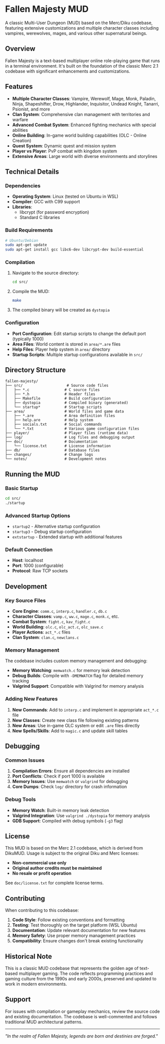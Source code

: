 # Fallen Majesty MUD

A classic Multi-User Dungeon (MUD) based on the Merc/Diku codebase, featuring extensive customizations and multiple character classes including vampires, werewolves, mages, and various other supernatural beings.

## Overview

Fallen Majesty is a text-based multiplayer online role-playing game that runs in a terminal environment. It's built on the foundation of the classic Merc 2.1 codebase with significant enhancements and customizations.

## Features

- **Multiple Character Classes**: Vampire, Werewolf, Mage, Monk, Paladin, Ninja, Shapeshifter, Drow, Highlander, Inquisitor, Undead Knight, Tanarri, Psionist, and more
- **Clan System**: Comprehensive clan management with territories and warfare
- **Advanced Combat System**: Enhanced fighting mechanics with special abilities
- **Online Building**: In-game world building capabilities (OLC - Online Creation)
- **Quest System**: Dynamic quest and mission system
- **Player vs Player**: PvP combat with kingdom system
- **Extensive Areas**: Large world with diverse environments and storylines

## Technical Details

### Dependencies

- **Operating System**: Linux (tested on Ubuntu in WSL)
- **Compiler**: GCC with C99 support
- **Libraries**: 
  - libcrypt (for password encryption)
  - Standard C libraries

### Build Requirements

```bash
# Ubuntu/Debian
sudo apt-get update
sudo apt-get install gcc libc6-dev libcrypt-dev build-essential
```

### Compilation

1. Navigate to the source directory:
   ```bash
   cd src/
   ```

2. Compile the MUD:
   ```bash
   make
   ```

3. The compiled binary will be created as `dystopia`

### Configuration

- **Port Configuration**: Edit startup scripts to change the default port (typically 1000)
- **Area Files**: World content is stored in `area/*.are` files
- **Help Files**: Player help system in `area/` directory
- **Startup Scripts**: Multiple startup configurations available in `src/`

## Directory Structure

```
fallen-majesty/
├── src/                    # Source code files
│   ├── *.c                # C source files
│   ├── *.h                # Header files
│   ├── Makefile           # Build configuration
│   ├── dystopia           # Compiled binary (generated)
│   └── startup*           # Startup scripts
├── area/                  # World files and game data
│   ├── *.are              # Area definition files
│   ├── help.are           # Help system
│   ├── socials.txt        # Social commands
│   └── *.txt              # Various game configuration files
├── player/                # Player files (runtime data)
├── log/                   # Log files and debugging output
├── doc/                   # Documentation
│   └── license.txt        # License information
├── db/                    # Database files
├── changes/               # Change logs
└── notes/                 # Development notes
```

## Running the MUD

### Basic Startup

```bash
cd src/
./startup
```

### Advanced Startup Options

- `startup2` - Alternative startup configuration
- `startup3` - Debug startup configuration
- `extstartup` - Extended startup with additional features

### Default Connection

- **Host**: localhost
- **Port**: 1000 (configurable)
- **Protocol**: Raw TCP sockets

## Development

### Key Source Files

- **Core Engine**: `comm.c`, `interp.c`, `handler.c`, `db.c`
- **Character Classes**: `vamp.c`, `ww.c`, `mage.c`, `monk.c`, etc.
- **Combat System**: `fight.c`, `kav_fight.c`
- **World Building**: `olc.c`, `olc_act.c`, `olc_save.c`
- **Player Actions**: `act_*.c` files
- **Clan System**: `clan.c`, `newclans.c`

### Memory Management

The codebase includes custom memory management and debugging:
- **Memory Watching**: `memwatch.c` for memory leak detection
- **Debug Builds**: Compile with `-DMEMWATCH` flag for detailed memory tracking
- **Valgrind Support**: Compatible with Valgrind for memory analysis

### Adding New Features

1. **New Commands**: Add to `interp.c` and implement in appropriate `act_*.c` file
2. **New Classes**: Create new class file following existing patterns
3. **New Areas**: Use in-game OLC system or edit `.are` files directly
4. **New Spells/Skills**: Add to `magic.c` and update skill tables

## Debugging

### Common Issues

1. **Compilation Errors**: Ensure all dependencies are installed
2. **Port Conflicts**: Check if port 1000 is available
3. **Memory Issues**: Use `memwatch` or `valgrind` for debugging
4. **Core Dumps**: Check `log/` directory for crash information

### Debug Tools

- **Memory Watch**: Built-in memory leak detection
- **Valgrind Integration**: Use `valgrind ./dystopia` for memory analysis
- **GDB Support**: Compiled with debug symbols (`-g3` flag)

## License

This MUD is based on the Merc 2.1 codebase, which is derived from DikuMUD. Usage is subject to the original Diku and Merc licenses:

- **Non-commercial use only**
- **Original author credits must be maintained**
- **No resale or profit operation**

See `doc/license.txt` for complete license terms.

## Contributing

When contributing to this codebase:

1. **Code Style**: Follow existing conventions and formatting
2. **Testing**: Test thoroughly on the target platform (WSL Ubuntu)
3. **Documentation**: Update relevant documentation for new features
4. **Memory Safety**: Use proper memory management practices
5. **Compatibility**: Ensure changes don't break existing functionality

## Historical Note

This is a classic MUD codebase that represents the golden age of text-based multiplayer gaming. The code reflects programming practices and gaming culture from the 1990s and early 2000s, preserved and updated to work in modern environments.

## Support

For issues with compilation or gameplay mechanics, review the source code and existing documentation. The codebase is well-commented and follows traditional MUD architectural patterns.

---

*"In the realm of Fallen Majesty, legends are born and destinies are forged."*
